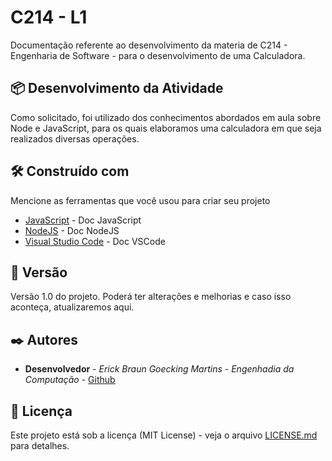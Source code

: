 # C214 - L1

Documentação referente ao desenvolvimento da materia de C214 - Engenharia de Software - para o desenvolvimento de uma Calculadora.

## 📦 Desenvolvimento da Atividade

Como solicitado, foi utilizado dos conhecimentos abordados em aula sobre Node e JavaScript, para os quais elaboramos uma calculadora em que seja realizados diversas operações.

## 🛠️ Construído com

Mencione as ferramentas que você usou para criar seu projeto

* [JavaScript](https://devdocs.io/javascript/) - Doc JavaScript
* [NodeJS](https://nodejs.org/en/docs/) - Doc NodeJS
* [Visual Studio Code](https://code.visualstudio.com/docs) - Doc VSCode

## 📌 Versão

Versão 1.0 do projeto. Poderá ter alterações e melhorias e caso isso aconteça, atualizaremos aqui.

## ✒️ Autores

* **Desenvolvedor** - *Erick Braun Goecking Martins - Engenhadia da Computação* - [Github](https://github.com/ErickBGoecking)


## 📄 Licença

Este projeto está sob a licença (MIT License) - veja o arquivo [LICENSE.md](https://github.com/ErickBGoecking/C214-L1/blob/main/LICENSE) para detalhes.

